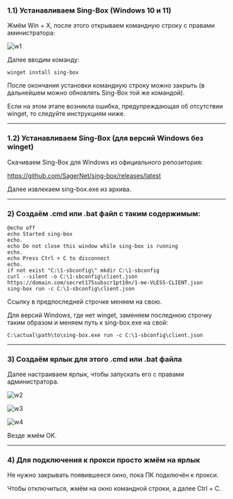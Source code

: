 ### 1.1) Устанавливаем Sing-Box (Windows 10 и 11)

Жмём Win + X, после этого открываем командную строку с правами аминистратора:

![w1](https://github.com/user-attachments/assets/52ac24b2-101e-4a4a-b45f-740582620fb3)

Далее вводим команду:

```
winget install sing-box
```

После окончания установки командную строку можно закрыть (в дальнейшем можно обновлять Sing-Box той же командой).

Если на этом этапе возникла ошибка, предупреждающая об отсутствии winget, то следуйте инструкциям ниже.

-----

### 1.2) Устанавливаем Sing-Box (для версий Windows без winget)

Скачиваем Sing-Box для Windows из официального репозитория:

https://github.com/SagerNet/sing-box/releases/latest

Далее извлекаем sing-box.exe из архива.

-----

### 2) Создаём .cmd или .bat файл с таким содержимым:

```
@echo off
echo Started sing-box
echo.
echo Do not close this window while sing-box is running
echo.
echo Press Ctrl + C to disconnect
echo.
if not exist "C:\1-sbconfig\" mkdir C:\1-sbconfig
curl --silent -o C:\1-sbconfig\client.json https://domain.com/secret175subscr1pt10n/1-me-VLESS-CLIENT.json
sing-box run -c C:\1-sbconfig\client.json
```

Ссылку в предпоследней строчке меняем на свою.

Для версий Windows, где нет winget, заменяем последнюю строчку таким образом и меняем путь к sing-box.exe на свой:

```
C:\actual\path\to\sing-box.exe run -c C:\1-sbconfig\client.json
```

-----

### 3) Создаём ярлык для этого .cmd или .bat файла

Далее настраиваем ярлык, чтобы запускать его с правами администратора.

![w2](https://github.com/user-attachments/assets/ad3da50e-9a46-49a7-8f98-c3828edd0a1b)

![w3](https://github.com/user-attachments/assets/92e2f6ae-623e-4b28-8065-f10443888336)

![w4](https://github.com/user-attachments/assets/60185d25-6cb4-4ee0-9b98-7f639937334f)

Везде жмём OK.

-----

### 4) Для подключения к прокси просто жмём на ярлык

Не нужно закрывать появившееся окно, пока ПК подключён к прокси.

Чтобы отключиться, жмём на окно командной строки, а далее Ctrl + C.
